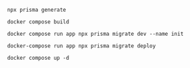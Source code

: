 
```
npx prisma generate
```

```
docker compose build
```

```
docker compose run app npx prisma migrate dev --name init
```

```
docker-compose run app npx prisma migrate deploy
```

```
docker compose up -d

```
